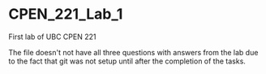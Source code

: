 # CPEN_221_Lab_1
First lab of UBC CPEN 221

The file doesn't not have all three questions with answers from the lab due to the fact that git was not setup until after the completion of the tasks. 

